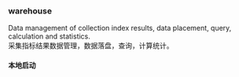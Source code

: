 ### warehouse   

Data management of collection index results, data placement, query, calculation and statistics.   
采集指标结果数据管理，数据落盘，查询，计算统计。


#### 本地启动  

